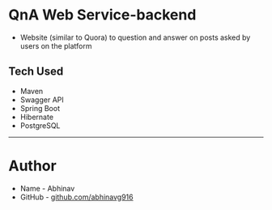 # QnA Web Service-backend
- Website (similar to Quora) to question and answer on posts asked by users on the platform

## Tech Used

- Maven
- Swagger API
- Spring Boot
- Hibernate 
- PostgreSQL

---

# Author

- Name - Abhinav
- GitHub - [github.com/abhinavg916](https://github.com/abhinavg916)
